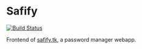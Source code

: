 Safify
==================

[![Build Status](https://travis-ci.org/erikdiessel/safify.png?branch=master)](https://travis-ci.org/erikdiessel/safify)

Frontend of <a href="http://safify.tk">safify.tk</a>, a password manager webapp.
